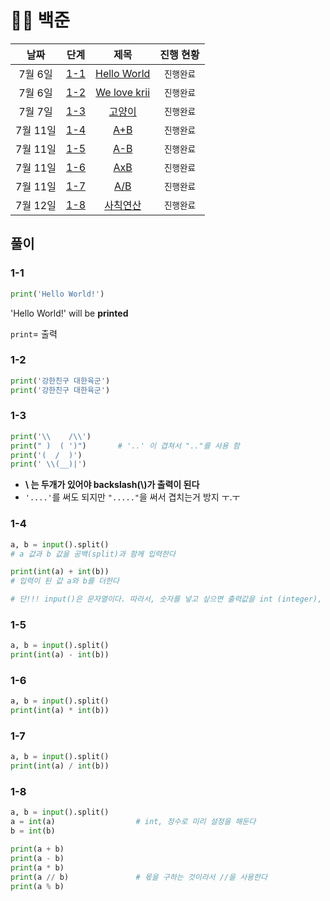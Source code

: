 # 🧑‍💻 백준

|   날짜   |    단계     |                         제목                          | 진행 현황  |
| :------: | :---------: | :---------------------------------------------------: | :--------: |
| 7월 6일  | [1-1](#1-1) |  [Hello World](https://www.acmicpc.net/problem/2557)  | `진행완료` |
| 7월 6일  | [1-2](#1-2) | [We love krii](https://www.acmicpc.net/problem/10718) | `진행완료` |
| 7월 7일  | [1-3](#1-3) |    [고양이](https://www.acmicpc.net/problem/10171)    | `진행완료` |
| 7월 11일 | [1-4](#1-4) |      [A+B](https://www.acmicpc.net/problem/1000)      | `진행완료` |
| 7월 11일 | [1-5](#1-5) |      [A-B](https://www.acmicpc.net/problem/1001)      | `진행완료` |
| 7월 11일 | [1-6](#1-6) |     [AxB](https://www.acmicpc.net/problem/10998)      | `진행완료` |
| 7월 11일 | [1-7](#1-7) |      [A/B](https://www.acmicpc.net/problem/1008)      | `진행완료` |
| 7월 12일 | [1-8](#1-8) |   [사칙연산](https://www.acmicpc.net/problem/10869)   | `진행완료` |



## 풀이

### 1-1

```python
print('Hello World!')
```

'Hello World!' will be **printed** 

`print`= 출력



### 1-2

```python
print('강한친구 대한육군')
print('강한친구 대한육군')
```



### 1-3

```python
print('\\    /\\')        
print(" )  ( ')")		# '..' 이 겹쳐서 ".."를 사용 함
print('(  /  )')
print(' \\(__)|')
```

- **\ 는 두개가 있어야 backslash(\\\)가 출력이 된다**
- `'....'`를 써도 되지만 `"....."`을 써서 겹치는거 방지 ㅜ.ㅜ



### 1-4

```python
a, b = input().split()
# a 값과 b 값을 공백(split)과 함께 입력한다

print(int(a) + int(b))
# 입력이 된 값 a와 b를 더한다

# 단!!! input()은 문자열이다. 따라서, 숫자를 넣고 싶으면 출력값을 int (integer), 정수로 바꿔줘야 한다
```



### 1-5

```python
a, b = input().split()
print(int(a) - int(b))
```



### 1-6

```python
a, b = input().split()
print(int(a) * int(b))
```



### 1-7

```python
a, b = input().split()
print(int(a) / int(b))
```



### 1-8

```python
a, b = input().split()
a = int(a)                  # int, 정수로 미리 설정을 해둔다
b = int(b)  

print(a + b)
print(a - b)
print(a * b)
print(a // b)               # 몫을 구하는 것이라서 //을 사용한다
print(a % b)
```

